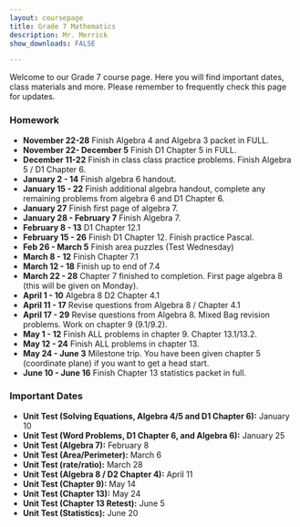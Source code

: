 ```yaml
---
layout: coursepage
title: Grade 7 Mathematics
description: Mr. Merrick 
show_downloads: FALSE

---
```


<!--- ### MATH 20-1 SECTION  ### --->
Welcome to our Grade 7 course page. Here you will find important dates, class materials and more. Please remember to frequently check this page for updates. 

<!--- To access the schoology page use this code: HRGC-TB6H-K38HK. ---> 

### Homework
* **November 22-28** Finish Algebra 4 and Algebra 3 packet in FULL.
* **November 22- December 5** Finish D1 Chapter 5 in FULL.
* **December 11-22** Finish in class class practice problems. Finish Algebra 5 / D1 Chapter 6.
* **January 2 - 14** Finish algebra 6 handout.
* **January 15 - 22** Finish additional algebra handout, complete any remaining problems from algebra 6 and D1 Chapter 6. 
* **January 27** Finish first page of algebra 7.
* **January 28 - February 7** Finish Algebra 7.
* **February 8 - 13** D1 Chapter 12.1
* **February 15 - 26** Finish D1 Chapter 12. Finish practice Pascal. 
* **Feb 26 - March 5** Finish area puzzles (Test Wednesday) 
* **March 8 - 12** Finish Chapter 7.1
* **March 12 - 18** Finish up to end of 7.4
* **March 22 - 28** Chapter 7 finished to completion. First page algebra 8 (this will be given on Monday). 
* **April 1 - 10** Algebra 8 D2 Chapter 4.1
* **April 11 - 17** Revise questions from Algebra 8 / Chapter 4.1
* **April 17 - 29** Revise questions from Algebra 8. Mixed Bag revision problems. Work on chapter 9 (9.1/9.2). 
* **May 1 - 12** Finish ALL problems in chapter 9. Chapter 13.1/13.2. 
* **May 12 - 24** Finish ALL problems in chapter 13.
* **May 24 - June 3** Milestone trip. You have been given chapter 5 (coordinate plane) if you want to get a head start.
* **June 10 - June 16** Finish Chapter 13 statistics packet in full. 
     
### Important Dates 
* **Unit Test (Solving Equations, Algebra 4/5 and D1 Chapter 6):** January 10
* **Unit Test (Word Problems, D1 Chapter 6, and Algebra 6):** January 25
* **Unit Test (Algebra 7):** February 8 
* **Unit Test (Area/Perimeter):** March 6
* **Unit Test (rate/ratio):** March 28
* **Unit Test (Algebra 8 / D2 Chapter 4):** April 11
* **Unit Test (Chapter 9):** May 14
* **Unit Test (Chapter 13):** May 24
* **Unit Test (Chapter 13 Retest):** June 5
* **Unit Test (Statistics):** June 20
  




